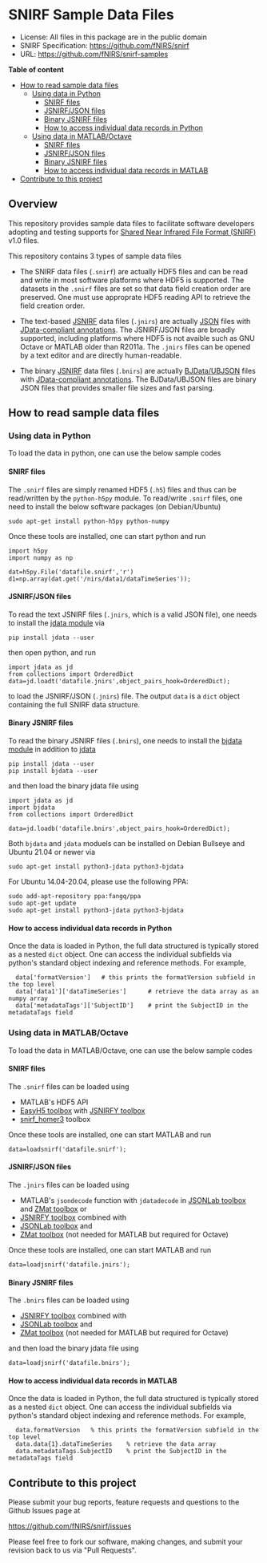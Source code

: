 SNIRF Sample Data Files
============================================================

* License: All files in this package are in the public domain
* SNIRF Specification: https://github.com/fNIRS/snirf
* URL: https://github.com/fNIRS/snirf-samples

**Table of content**

- [How to read sample data files](#how-to-read-sample-data-files)
  * [Using data in Python](#using-data-in-python)
    + [SNIRF files](#snirf-files)
    + [JSNIRF/JSON files](#jsnirfjson-files)
    + [Binary JSNIRF files](#binary-jsnirf-files)
    + [How to access individual data records in Python](#how-to-access-individual-data-records-in-python)
  * [Using data in MATLAB/Octave](#using-data-in-matlaboctave)
    + [SNIRF files](#snirf-files)
    + [JSNIRF/JSON files](#jsnirfjson-files)
    + [Binary JSNIRF files](#binary-jsnirf-files)
    + [How to access individual data records in MATLAB](#how-to-access-individual-data-records-in-matlab)
- [Contribute to this project](#contribute-to-this-project)

## Overview

This repository provides sample data files to facilitate software developers
adopting and testing supports for [Shared Near Infrared File Format (SNIRF)](https://github.com/fNIRS/snirf/blob/master/snirf_specification.md)
v1.0 files.

This repository contains 3 types of sample data files

- The SNIRF data files (`.snirf`) are actually HDF5 files and can be read
  and write in most software platforms where HDF5 is supported. The datasets 
  in the `.snirf` files are set so that data field creation order are preserved.
  One must use approprate HDF5 reading API to retrieve the field creation order.

- The text-based [JSNIRF](https://github.com/NeuroJSON/jsnirf) data files 
  (`.jnirs`) are actually [JSON](http://json.org) files with 
  [JData-compliant annotations](http://openjdata.org). The JSNIRF/JSON files
  are broadly supported, including platforms where HDF5 is not avaible
  such as GNU Octave or MATLAB older than R2011a. The `.jnirs` files can be opened
  by a text editor and are directly human-readable.

- The binary [JSNIRF](https://github.com/NeuroJSON/jsnirf) data files 
  (`.bnirs`) are actually [BJData/UBJSON](https://github.com/NeuroJSON/bjdata) 
  files with [JData-compliant annotations](http://openjdata.org). The BJData/UBJSON 
  files are binary JSON files that provides smaller file sizes and fast parsing.


## How to read sample data files
### Using data in Python

To load the data in python, one can use the below sample codes

#### SNIRF files

The `.snirf` files are simply renamed HDF5 (`.h5`) files and thus 
can be read/written by the `python-h5py` module. To read/write `.snirf`
files, one need to install the below software packages (on Debian/Ubuntu)

```
sudo apt-get install python-h5py python-numpy
```
Once these tools are installed, one can start python and run
```
import h5py
import numpy as np

dat=h5py.File('datafile.snirf','r')
d1=np.array(dat.get('/nirs/data1/dataTimeSeries'));
```


#### JSNIRF/JSON files

To read the text JSNIRF files (`.jnirs`, which is a valid JSON file), one needs to install 
the [jdata module](https://pypi.org/project/jdata) via

```
pip install jdata --user
```

then open python, and run
```
import jdata as jd
from collections import OrderedDict
data=jd.loadt('datafile.jnirs',object_pairs_hook=OrderedDict);
```
to load the JSNIRF/JSON (`.jnirs`) file. The output `data` is a `dict` object
containing the full SNIRF data structure.

#### Binary JSNIRF files

To read the binary JSNIRF files (`.bnirs`), one needs to install the 
[bjdata module](https://pypi.org/project/bjdata) in addition to
[jdata](https://pypi.org/project/jdata)
```
pip install jdata --user
pip install bjdata --user
```
and then load the binary jdata file using
```
import jdata as jd
import bjdata
from collections import OrderedDict

data=jd.loadb('datafile.bnirs',object_pairs_hook=OrderedDict);
```
Both `bjdata` and `jdata` moduels can be installed on Debian Bullseye and
Ubuntu 21.04 or newer via 
```
sudo apt-get install python3-jdata python3-bjdata
```
For Ubuntu 14.04-20.04, please use the following PPA:
```
sudo add-apt-repository ppa:fangq/ppa
sudo apt-get update
sudo apt-get install python3-jdata python3-bjdata
```


#### How to access individual data records in Python

Once the data is loaded in Python, the full data structured is typically stored as a nested `dict` object.
One can access the individual subfields via python's standard object indexing and reference methods. For 
example, 

```
  data['formatVersion']   # this prints the formatVersion subfield in the top level
  data['data1']['dataTimeSeries']      # retrieve the data array as an numpy array
  data['metadataTags']['SubjectID']    # print the SubjectID in the metadataTags field
```

### Using data in MATLAB/Octave

To load the data in MATLAB/Octave, one can use the below sample codes

#### SNIRF files

The `.snirf` files can be loaded using 
- MATLAB's HDF5 API
- [EasyH5 toolbox](https://github.com/fangq/zmat) with [JSNIRFY toolbox](https://github.com/fangq/jsnirfy)
- [snirf_homer3](https://github.com/fNIRS/snirf_homer3) toolbox


Once these tools are installed, one can start MATLAB and run
```
data=loadsnirf('datafile.snirf');
```


#### JSNIRF/JSON files

The `.jnirs` files can be loaded using 
- MATLAB's `jsondecode` function with `jdatadecode` in [JSONLab toolbox](https://github.com/fangq/jsonlab) and [ZMat toolbox](https://github.com/fangq/zmat)
or
- [JSNIRFY toolbox](https://github.com/fangq/jsnirfy) combined with 
- [JSONLab toolbox](https://github.com/fangq/jsonlab) and 
- [ZMat toolbox](https://github.com/fangq/zmat) (not needed for MATLAB but required for Octave)

Once these tools are installed, one can start MATLAB and run

```
data=loadjsnirf('datafile.jnirs');
```

#### Binary JSNIRF files

The `.bnirs` files can be loaded using 
- [JSNIRFY toolbox](https://github.com/fangq/jsnirfy) combined with 
- [JSONLab toolbox](https://github.com/fangq/jsonlab) and 
- [ZMat toolbox](https://github.com/fangq/zmat) (not needed for MATLAB but required for Octave)

and then load the binary jdata file using
```
data=loadjsnirf('datafile.bnirs');
```

#### How to access individual data records in MATLAB

Once the data is loaded in Python, the full data structured is typically stored as a nested `dict` object.
One can access the individual subfields via python's standard object indexing and reference methods. For 
example, 

```
  data.formatVersion   % this prints the formatVersion subfield in the top level
  data.data{1}.dataTimeSeries    % retrieve the data array
  data.metadataTags.SubjectID    % print the SubjectID in the metadataTags field
```

## Contribute to this project

Please submit your bug reports, feature requests and questions to the Github Issues page at

https://github.com/fNIRS/snirf/issues

Please feel free to fork our software, making changes, and submit your revision back
to us via "Pull Requests".

